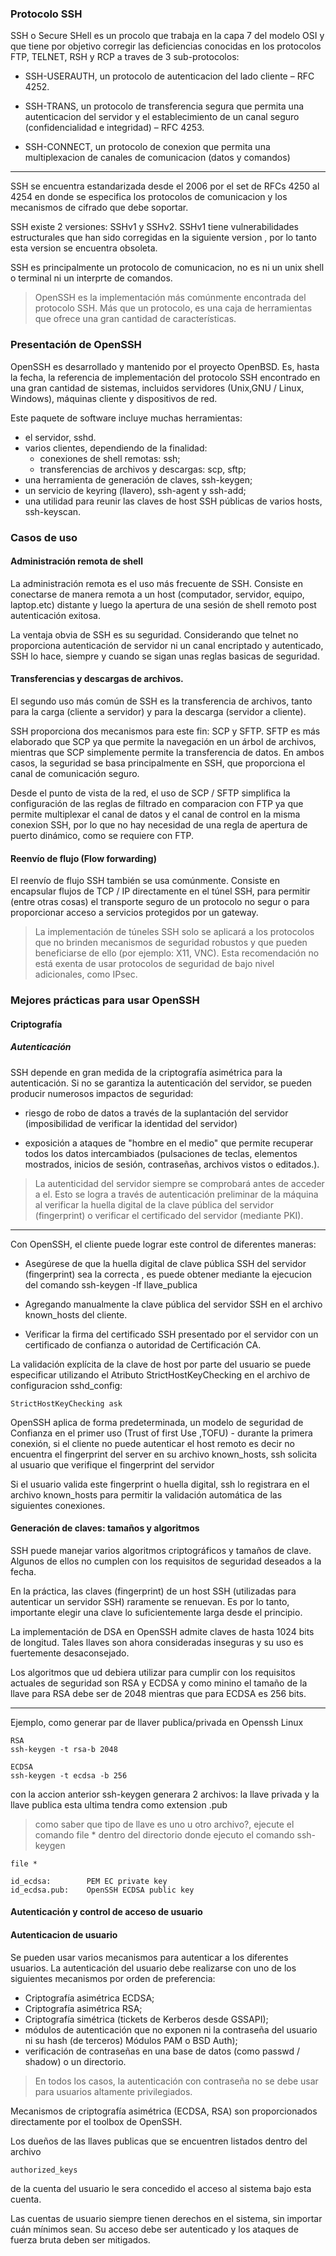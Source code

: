### Protocolo SSH

SSH o Secure SHell es un procolo que trabaja en la capa 7 del modelo OSI y que tiene por objetivo corregir las deficiencias conocidas en los protocolos FTP, TELNET, RSH y RCP a traves de 3 sub-protocolos:


- SSH-USERAUTH, un protocolo de autenticacion del lado cliente – RFC 4252.

- SSH-TRANS, un protocolo de transferencia segura que permita una autenticacion del servidor y el establecimiento de un canal seguro (confidencialidad e integridad) – RFC 4253.

- SSH-CONNECT, un protocolo de conexion que permita una multiplexacion de canales de comunicacion (datos y comandos)

------

SSH se encuentra estandarizada desde el 2006 por el set de RFCs 4250 al 4254 en donde se especifica los protocolos de comunicacion y los mecanismos de cifrado que debe soportar.

SSH existe 2 versiones: SSHv1 y SSHv2. SSHv1 tiene vulnerabilidades estructurales que han sido corregidas en la siguiente version
, por lo tanto esta version se encuentra obsoleta.

SSH es principalmente un protocolo de comunicacion, no es ni un unix shell o terminal ni un interprte de comandos.

> OpenSSH es la implementación más comúnmente encontrada del protocolo SSH. Más que un protocolo, es una caja de herramientas que ofrece una gran cantidad de características.

### Presentación de OpenSSH

OpenSSH es desarrollado y mantenido por el proyecto OpenBSD. Es, hasta la fecha, la referencia de implementación del protocolo SSH encontrado en una gran cantidad de sistemas, incluidos servidores (Unix,GNU / Linux, Windows), máquinas cliente y dispositivos de red.

Este paquete de software incluye muchas herramientas:

* el servidor, sshd.
* varios clientes, dependiendo de la finalidad:
    - conexiones de shell remotas: ssh;
    - transferencias de archivos y descargas: scp, sftp;
* una herramienta de generación de claves, ssh-keygen;
* un servicio de keyring (llavero), ssh-agent y ssh-add;
* una utilidad para reunir las claves de host SSH públicas de varios hosts, ssh-keyscan.


### Casos de uso

#### Administración remota de shell

La administración remota es el uso más frecuente de SSH. Consiste en conectarse de manera remota a un host (computador, servidor, equipo, laptop.etc) distante y luego la apertura de una sesión de shell remoto post autenticación exitosa.

La ventaja obvia de SSH es su seguridad. Considerando que telnet no proporciona autenticación de servidor
ni un canal encriptado y autenticado, SSH lo hace, siempre y cuando se sigan unas reglas basicas de seguridad.

#### Transferencias y descargas de archivos.

El segundo uso más común de SSH es la transferencia de archivos, tanto para la carga (cliente a servidor) y para la descarga (servidor a cliente).

SSH proporciona dos mecanismos para este fin: SCP y SFTP. SFTP es más elaborado que SCP ya que permite la navegación en un árbol de archivos, mientras que SCP simplemente permite la transferencia de datos. En ambos casos, la seguridad se basa principalmente en SSH, que proporciona el canal de comunicación seguro.

Desde el punto de vista de la red, el uso de SCP / SFTP simplifica la configuración de las reglas de filtrado en comparacion con FTP ya que permite multiplexar el canal de datos y el canal de control en la misma conexion SSH, por lo que no hay necesidad de una regla de apertura de puerto dinámico, como se requiere con FTP.


#### Reenvío de flujo (Flow forwarding)

El reenvío de flujo SSH también se usa comúnmente. Consiste en encapsular flujos de TCP / IP directamente
en el túnel SSH, para permitir (entre otras cosas) el transporte seguro de un protocolo no segur o para proporcionar acceso a servicios protegidos por un gateway.

> La implementación de túneles SSH solo se aplicará a los protocolos que no brinden mecanismos de seguridad robustos y que pueden beneficiarse de ello (por ejemplo: X11, VNC). Esta recomendación no está exenta de usar protocolos de seguridad de bajo nivel adicionales, como IPsec.


### Mejores prácticas para usar OpenSSH

#### Criptografía

##### Autenticación
SSH depende en gran medida de la criptografía asimétrica para la autenticación. Si no se garantiza la autenticación del servidor, se pueden producir numerosos impactos de seguridad:

- riesgo de robo de datos a través de la suplantación del servidor (imposibilidad de verificar la identidad del servidor)

- exposición a ataques de "hombre en el medio" que permite recuperar todos los datos intercambiados (pulsaciones de teclas,
elementos mostrados, inicios de sesión, contraseñas, archivos vistos o editados.).

> La autenticidad del servidor siempre se comprobará antes de acceder a el. Esto se logra a través de
autenticación preliminar de la máquina al verificar la huella digital de la clave pública del servidor (fingerprint) o
verificar el certificado del servidor (mediante PKI).

-------

Con OpenSSH, el cliente puede lograr este control de diferentes maneras:

- Asegúrese de que la huella digital de clave pública SSH del servidor (fingerprint) sea la correcta , es puede obtener mediante la ejecucion del comando ssh-keygen -lf llave_publica

- Agregando manualmente la clave pública del servidor SSH en el archivo known_hosts del cliente.
- Verificar la firma del certificado SSH presentado por el servidor con un certificado de confianza o autoridad de Certificación CA.

La validación explícita de la clave de host por parte del usuario se puede especificar utilizando el Atributo StrictHostKeyChecking en el archivo de configuracion sshd_config:

    StrictHostKeyChecking ask
    
    
OpenSSH aplica de forma predeterminada, un modelo de seguridad de Confianza en el primer uso (Trust of first Use ,TOFU) - durante la primera conexión, si el cliente no puede autenticar el host remoto es decir no encuentra el fingerprint del server en su archivo known_hosts, ssh solicita al usuario que verifique el fingerprint del servidor

Si el usuario valida este fingerprint o huella digital, ssh lo registrara en el archivo known_hosts para permitir la validación automática de las siguientes conexiones.


#### Generación de claves: tamaños y algoritmos

SSH puede manejar varios algoritmos criptográficos y tamaños de clave. Algunos de ellos no cumplen con los requisitos de seguridad deseados a la fecha.

En la práctica, las claves (fingerprint) de un host SSH (utilizadas para autenticar un servidor SSH) raramente se renuevan. Es
por lo tanto, importante elegir una clave lo suficientemente larga desde el principio.

La implementación de DSA en OpenSSH admite claves de hasta 1024 bits de longitud. Tales llaves son ahora
consideradas inseguras y su uso es fuertemente desaconsejado.

Los algoritmos que ud debiera utilizar para cumplir con los requisitos actuales de seguridad son RSA y ECDSA y como minino el tamaño de la llave para RSA debe ser de 2048 mientras que para ECDSA es 256 bits.

--------
Ejemplo, como generar par de llaver publica/privada en Openssh Linux

    RSA
    ssh-keygen -t rsa-b 2048 

    ECDSA
    ssh-keygen -t ecdsa -b 256 
    
con la accion anterior ssh-keygen generara 2 archivos: la llave privada y la llave publica esta ultima tendra como extension .pub

> como saber que tipo de llave es uno u otro archivo?, ejecute el comando file * dentro del directorio donde ejecuto el comando ssh-keygen

    file *

    id_ecdsa:        PEM EC private key
    id_ecdsa.pub:    OpenSSH ECDSA public key

#### Autenticación y control de acceso de usuario

#### Autenticacion de usuario
Se pueden usar varios mecanismos para autenticar a los diferentes usuarios. La autenticación del usuario debe realizarse con uno de los siguientes mecanismos por orden de preferencia:

- Criptografía asimétrica ECDSA;
- Criptografía asimétrica RSA;
- Criptografía simétrica (tickets de Kerberos desde GSSAPI);
- módulos de autenticación que no exponen ni la contraseña del usuario ni su hash (de terceros) Módulos PAM o BSD Auth);
- verificación de contraseñas en una base de datos (como passwd / shadow) o un directorio.

> En todos los casos, la autenticación con contraseña no se debe usar para usuarios altamente privilegiados.

Mecanismos de criptografía asimétrica (ECDSA, RSA) son proporcionados directamente por el toolbox de OpenSSH. 

Los dueños de las llaves publicas que se encuentren listados dentro del archivo

    authorized_keys
    
de la cuenta del usuario le sera concedido el acceso al sistema bajo esta cuenta.

Las cuentas de usuario siempre tienen derechos en el sistema, sin importar cuán mínimos sean. Su acceso debe ser autenticado y los ataques de fuerza bruta deben ser mitigados.

